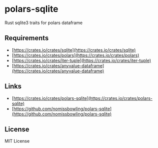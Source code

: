 polars-sqlite
=============

Rust sqlite3 traits for polars dataframe


Requirements
------------

- [https://crates.io/crates/sqlite](https://crates.io/crates/sqlite)
- [https://crates.io/crates/polars](https://crates.io/crates/polars)
- [https://crates.io/crates/iter-tuple](https://crates.io/crates/iter-tuple)
- [https://crates.io/crates/anyvalue-dataframe](https://crates.io/crates/anyvalue-dataframe)


Links
-----

- [https://crates.io/crates/polars-sqlite](https://crates.io/crates/polars-sqlite)
- [https://github.com/nomissbowling/polars-sqlite](https://github.com/nomissbowling/polars-sqlite)


License
-------

MIT License
